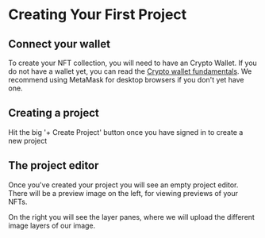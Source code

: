 # Creating Your First Project

## Connect your wallet

To create your NFT collection, you will need to have an Crypto Wallet. If you do not have a wallet yet, you can read the [Crypto wallet fundamentals](../fundamentals/ethereum-wallets/). We recommend using MetaMask for desktop browsers if you don't yet have one.

## Creating a project

Hit the big '+ Create Project' button once you have signed in to create a new project

## The project editor

Once you've created your project you will see an empty project editor. There will be a preview image on the left, for viewing previews of your NFTs.

On the right you will see the layer panes, where we will upload the different image layers of our image.
